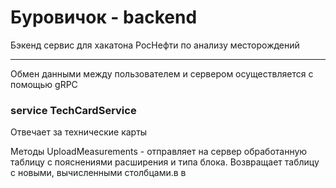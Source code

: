 # Буровичок - backend
Бэкенд сервис для хакатона РосНефти по анализу месторождений

---
Обмен данными между пользователем и сервером осуществляется с помощью gRPC

### service TechCardService
Отвечает за технические карты

Методы
UploadMeasurements - отправляет на сервер обработанную таблицу с пояснениями расширения и типа блока.
Возвращает таблицу с новыми, вычисленными столбцами.в
в